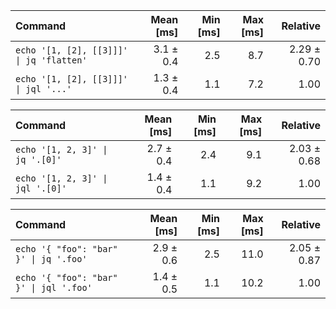 | Command | Mean [ms] | Min [ms] | Max [ms] | Relative |
|:---|---:|---:|---:|---:|
| `echo '[1, [2], [[3]]]' \| jq 'flatten'` | 3.1 ± 0.4 | 2.5 | 8.7 | 2.29 ± 0.70 |
| `echo '[1, [2], [[3]]]' \| jql '...'` | 1.3 ± 0.4 | 1.1 | 7.2 | 1.00 |

| Command | Mean [ms] | Min [ms] | Max [ms] | Relative |
|:---|---:|---:|---:|---:|
| `echo '[1, 2, 3]' \| jq '.[0]'` | 2.7 ± 0.4 | 2.4 | 9.1 | 2.03 ± 0.68 |
| `echo '[1, 2, 3]' \| jql '.[0]'` | 1.4 ± 0.4 | 1.1 | 9.2 | 1.00 |

| Command | Mean [ms] | Min [ms] | Max [ms] | Relative |
|:---|---:|---:|---:|---:|
| `echo '{ "foo": "bar" }' \| jq '.foo'` | 2.9 ± 0.6 | 2.5 | 11.0 | 2.05 ± 0.87 |
| `echo '{ "foo": "bar" }' \| jql '.foo'` | 1.4 ± 0.5 | 1.1 | 10.2 | 1.00 |

